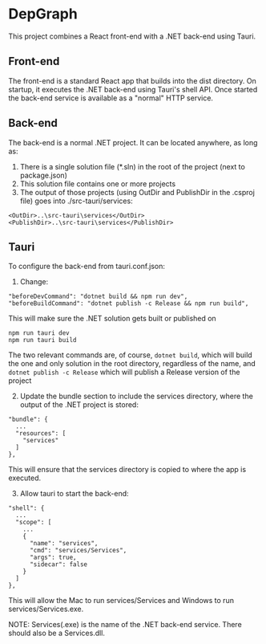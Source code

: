# DepGraph

This project combines a React front-end with a .NET back-end using Tauri.

## Front-end

The front-end is a standard React app that builds into the dist directory.
On startup, it executes the .NET back-end using Tauri's shell API. Once started
the back-end service is available as a "normal" HTTP service.

## Back-end

The back-end is a normal .NET project. It can be located anywhere, as long as:

1. There is a single solution file (*.sln) in the root of the project (next to package.json)
2. This solution file contains one or more projects
3. The output of those projects (using OutDir and PublishDir in the .csproj file) goes into ./src-tauri/services:

```
<OutDir>..\src-tauri\services</OutDir>
<PublishDir>..\src-tauri\services</PublishDir>
```
## Tauri

To configure the back-end from tauri.conf.json:

1. Change:

```
"beforeDevCommand": "dotnet build && npm run dev",
"beforeBuildCommand": "dotnet publish -c Release && npm run build",
```

This will make sure the .NET solution gets built or published on

```
npm run tauri dev
npm run tauri build
```

The two relevant commands are, of course, `dotnet build`, which will build
the one and only solution in the root directory, regardless of the name, and
`dotnet publish -c Release` which will publish a Release version of the
project

2. Update the bundle section to include the services directory,
where the output of the .NET project is stored:

```
"bundle": {
  ...
  "resources": [
    "services"
  ]
},
```

This will ensure that the services directory is copied to where the app is executed.

3. Allow tauri to start the back-end:

```
"shell": {
  ...
  "scope": [
    ...
    {
      "name": "services",
      "cmd": "services/Services",
      "args": true,
      "sidecar": false
    }
  ]
},
```

This will allow the Mac to run services/Services and Windows to run services/Services.exe.

NOTE: Services(.exe) is the name of the .NET back-end service. There should also be a Services.dll.
